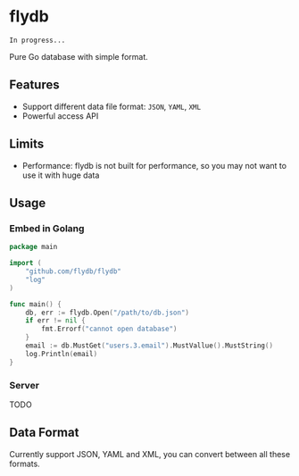 # flydb

    In progress...

Pure Go database with simple format.

## Features

- Support different data file format: `JSON`, `YAML`, `XML`
- Powerful access API

## Limits

- Performance: flydb is not built for performance, so you may not want to use it with huge data

## Usage

### Embed in Golang

```go
package main

import (
    "github.com/flydb/flydb"
    "log"
)

func main() {
    db, err := flydb.Open("/path/to/db.json")
    if err != nil {
        fmt.Errorf("cannot open database")
    }
    email := db.MustGet("users.3.email").MustVallue().MustString()
    log.Println(email)
}
```

### Server

TODO

## Data Format

Currently support JSON, YAML and XML, you can convert between all these formats.

